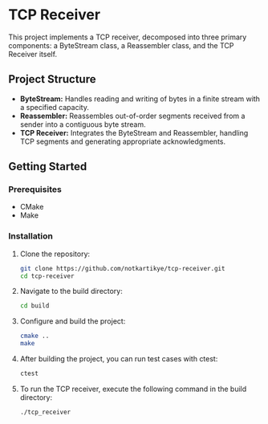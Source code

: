# TCP Receiver

This project implements a TCP receiver, decomposed into three primary components: a ByteStream class, a Reassembler class, and the TCP Receiver itself.

## Project Structure

- **ByteStream:** Handles reading and writing of bytes in a finite stream with a specified capacity.
- **Reassembler:** Reassembles out-of-order segments received from a sender into a contiguous byte stream.
- **TCP Receiver:** Integrates the ByteStream and Reassembler, handling TCP segments and generating appropriate acknowledgments.

## Getting Started

### Prerequisites

- CMake
- Make

### Installation

1. Clone the repository:
   ```sh
   git clone https://github.com/notkartikye/tcp-receiver.git
   cd tcp-receiver
   ```

2. Navigate to the build directory:
    ```sh
   cd build
   ```

3. Configure and build the project:
    ```sh
   cmake ..
   make
   ```
4. After building the project, you can run test cases with ctest:
    ```sh
   ctest
   ```

6. To run the TCP receiver, execute the following command in the build directory:
    
    ```sh
    ./tcp_receiver
    ```